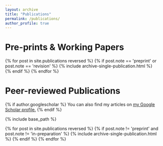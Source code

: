 ```yaml
---
layout: archive
title: "Publications"
permalink: /publications/
author_profile: true
---
```




Pre-prints & Working Papers
======
{% for post in site.publications reversed %}
  {% if post.note == 'preprint' or post.note == 'revision' %}
    {% include archive-single-publication.html %}
  {% endif %}
{% endfor %}

Peer-reviewed Publications
======
{% if author.googlescholar %}
  You can also find my articles on <u><a href="{{author.googlescholar}}">my Google Scholar profile</a>.</u>
{% endif %}

{% include base_path %}

{% for post in site.publications reversed %}
  {% if post.note != 'preprint' and post.note != 'in-preparation' %}
    {% include archive-single-publication.html %}
  {% endif %}
{% endfor %}
